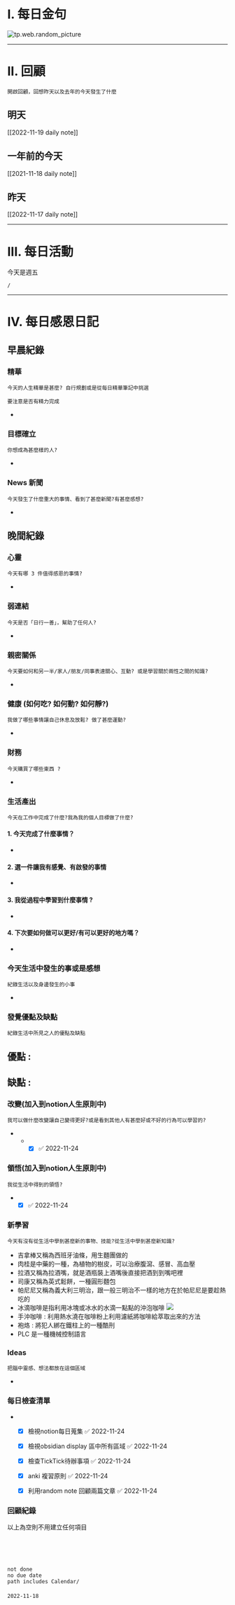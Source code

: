 # I. 每日金句
![tp.web.random_picture](https://images.unsplash.com/photo-1667321674332-3e54e2df9de7?crop=entropy&cs=tinysrgb&fit=crop&fm=jpg&h=1080&ixid=MnwxfDB8MXxyYW5kb218MHx8fHx8fHx8MTY2ODc3NDEzNg&ixlib=rb-4.0.3&q=80&w=1920) 

---

# II. 回顧
```note-brown
開啟回顧，回想昨天以及去年的今天發生了什麼
```

## 明天
[[2022-11-19 daily note]]

## 一年前的今天
[[2021-11-18 daily note]]

## 昨天
[[2022-11-17 daily note]] 


---
# III. 每日活動
今天是週五
```ActivityHistory
/

```

---
# IV. 每日感恩日記
## 早晨紀錄
### 精華
```note-brown
今天的人生精華是甚麼? 自行規劃或是從每日精華筆記中挑選
```
```note-red
要注意是否有精力完成
```
- 

### 目標確立
```note-brown
你想成為甚麼樣的人?
```
- 

### News 新聞
```note-brown
今天發生了什麼重大的事情、看到了甚麼新聞?有甚麼感想?
```
- 

## 晚間紀錄
### 心靈
```note-brown
今天有哪 3 件值得感恩的事情?
```
- 

### 弱連結
```note-brown
今天是否「日行一善」，幫助了任何人?
```
- 

### 親密關係
```note-brown
今天要如何和另一半/家人/朋友/同事表達關心、互動? 或是學習關於兩性之間的知識?
```
- 

### 健康 (如何吃? 如何動? 如何靜?)
```note-brown
我做了哪些事情讓自己休息及放鬆? 做了甚麼運動?
```
- 

### 財務
```note-brown
今天購買了哪些東西 ?
```
- 

### 生活產出
```note-brown
今天在工作中完成了什麼?我為我的個人目標做了什麼?
```
#### 1. 今天完成了什麼事情？ 
- 

#### 2. 選一件讓我有感覺、有啟發的事情 
- 

#### 3. 我從過程中學習到什麼事情 ? 
- 

#### 4. 下次要如何做可以更好/有可以更好的地方嗎？
- 

### 今天生活中發生的事或是感想
```note-brown
紀錄生活以及身邊發生的小事
```
- 

### 發覺優點及缺點
```note-brown
紀錄生活中所見之人的優點及缺點
```
優點 : 
- 

缺點 : 
- 

### 改變(加入到notion人生原則中)
```note-brown
我可以做什麼改變讓自己變得更好?或是看到其他人有甚麼好或不好的行為可以學習的?
```
- - 
	- [x]  ✅ 2022-11-24

### 領悟(加入到notion人生原則中)
```note-brown
我從生活中得到的領悟?
```
- 
	- [x]  ✅ 2022-11-24

### 新學習
```note-brown
今天有沒有從生活中學到甚麼新的事物、技能?從生活中學到甚麼新知識?
```
- 吉拿棒又稱為西班牙油條，用生麵團做的
- 肉桂是中藥的一種，為植物的樹皮，可以治療腹瀉、感冒、高血壓
- 拉酒又稱為拉酒嘴，就是酒瓶裝上酒嘴後直接把酒到到嘴吧裡
- 司康又稱為英式鬆餅，一種圓形麵包
- 帕尼尼又稱為義大利三明治，跟一般三明治不一樣的地方在於帕尼尼是要趁熱吃的
- 冰滴咖啡是指利用冰塊或冰水的水滴一點點的沖泡咖啡
![](Pasted%20image%2020221118203803.png)
- 手沖咖啡 : 利用熱水澆在咖啡粉上利用濾紙將咖啡給萃取出來的方法
- 袍烙 : 將犯人綁在鐵柱上的一種酷刑
- PLC 是一種機械控制語言
### Ideas
```note-brown
把腦中靈感、想法都放在這個區域
```
- 

### 每日檢查清單
- 
	- [x] 檢視notion每日蒐集 ✅ 2022-11-24
	- [x] 檢視obsidian display 區中所有區域 ✅ 2022-11-24
	- [x] 檢查TickTick待辦事項 ✅ 2022-11-24
	- [x] anki 複習原則 ✅ 2022-11-24
	- [x] 利用random note 回顧兩篇文章 ✅ 2022-11-24
	 

### 回顧紀錄


以上為空則不用建立任何項目


###  
```
 
```

###  
#### 
```

```
#### 
```
not done
no due date
path includes Calendar/

```

#### 

```
2022-11-18
```

